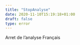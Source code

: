 ```yaml
---
title: "StopAnalyse"
date: 2020-11-10T15:19:18+01:00
draft: false
type: error
---
```


Arret de l’analyse Français
